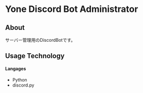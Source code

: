 
# Yone Discord Bot Administrator

## About
サーバー管理用のDiscordBotです。

## Usage Technology

#### Langages
- Python
- discord.py